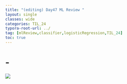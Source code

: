 ```yaml
---
title: "(editing) Day47 ML Review "
layout: single
classes: wide
categories: TIL_24
typora-root-url: ../
tag: [mlReview,classifier,logisticRegression,TIL_24]
toc: true 
---
```


# -

<img src="/blog/images/2024-08-06-TIL24_Day47/IMG_1486.JPG">

<br><br>

